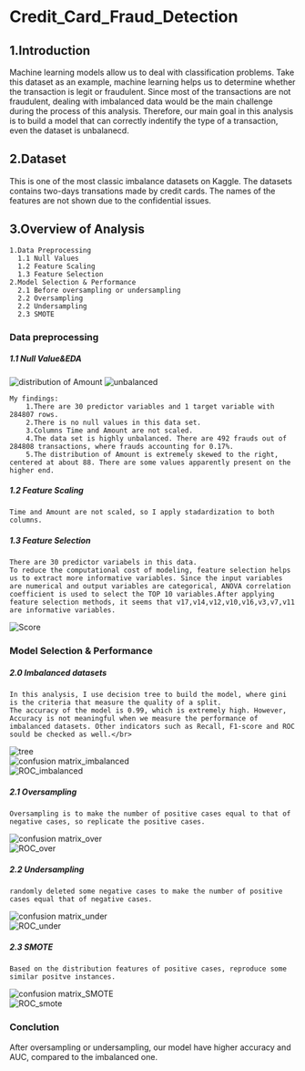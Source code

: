 # Credit_Card_Fraud_Detection
## 1.Introduction

Machine learning models allow us to deal with classification problems. Take this dataset as an example, machine learning helps us to determine whether the transaction is legit or fraudulent. Since most of the transactions are not fraudulent, dealing with imbalanced data would be the main challenge during the process of this analysis. Therefore, our main goal in this analysis is to build a model that can correctly indentify the type of a transaction, even the dataset is unbalanecd.

## 2.Dataset
This is one of the most classic imbalance datasets on Kaggle. The datasets contains two-days transations made by credit cards. The names of the features are not shown due to the confidential issues.

## 3.Overview of Analysis
```
1.Data Preprocessing
  1.1 Null Values
  1.2 Feature Scaling
  1.3 Feature Selection
2.Model Selection & Performance
  2.1 Before oversampling or undersampling
  2.2 Oversampling
  2.2 Undersampling
  2.3 SMOTE
```
### Data preprocessing

##### 1.1 Null Value&EDA
![distribution of Amount](https://user-images.githubusercontent.com/32606310/92606682-ca149300-f2e5-11ea-9af5-c617e810622f.png)
![unbalanced](https://user-images.githubusercontent.com/32606310/92606635-bec16780-f2e5-11ea-8a65-21ad52276e62.png)

```
My findings:
    1.There are 30 predictor variables and 1 target variable with 284807 rows.
    2.There is no null values in this data set.
    3.Columns Time and Amount are not scaled.
    4.The data set is highly unbalanced. There are 492 frauds out of 284808 transactions, where frauds accounting for 0.17%.
    5.The distribution of Amount is extremely skewed to the right, centered at about 88. There are some values apparently present on the higher end.
```
##### 1.2 Feature Scaling
```
Time and Amount are not scaled, so I apply stadardization to both columns.
```
##### 1.3 Feature Selection

```
There are 30 predictor variabels in this data. 
To reduce the computational cost of modeling, feature selection helps us to extract more informative variables. Since the input variables are numerical and output variables are categorical, ANOVA correlation coefficient is used to select the TOP 10 variables.After applying feature selection methods, it seems that v17,v14,v12,v10,v16,v3,v7,v11 are informative variables.
```
![Score](https://user-images.githubusercontent.com/32606310/92606616-b9641d00-f2e5-11ea-98e3-0c52504efe1b.png)

### Model Selection & Performance
##### 2.0 Imbalanced datasets
```
In this analysis, I use decision tree to build the model, where gini is the criteria that measure the quality of a split.
The accuracy of the model is 0.99, which is extremely high. However, Accuracy is not meaningful when we measure the performance of imbalanced datasets. Other indicators such as Recall, F1-score and ROC sould be checked as well.</br>
```
![tree](https://user-images.githubusercontent.com/32606310/92608011-6b501900-f2e7-11ea-957f-419d1432869a.PNG)</br>
![confusion matrix_imbalanced](https://user-images.githubusercontent.com/32606310/92607985-668b6500-f2e7-11ea-906c-d299321defbe.PNG)</br>
![ROC_imbalanced](https://user-images.githubusercontent.com/32606310/92607531-d5b48980-f2e6-11ea-8940-432e8f733c14.png)</br>

##### 2.1 Oversampling
```
Oversampling is to make the number of positive cases equal to that of negative cases, so replicate the positive cases.
```
![confusion matrix_over](https://user-images.githubusercontent.com/32606310/92607987-6723fb80-f2e7-11ea-99ec-d6c7a089fcf0.PNG)</br>
![ROC_over](https://user-images.githubusercontent.com/32606310/92607535-d5b48980-f2e6-11ea-8043-65fc26f35dfd.png)</br>
##### 2.2 Undersampling
```
randomly deleted some negative cases to make the number of positive cases equal that of negative cases.
```
![confusion matrix_under](https://user-images.githubusercontent.com/32606310/92608001-6a1eec00-f2e7-11ea-9532-3b23ca318f15.PNG)</br>
![ROC_under](https://user-images.githubusercontent.com/32606310/92607545-d816e380-f2e6-11ea-8d30-0eaa6c4caaa5.png)</br>
##### 2.3 SMOTE
```
Based on the distribution features of positive cases, reproduce some similar positve instances.
```
![confusion matrix_SMOTE](https://user-images.githubusercontent.com/32606310/92607995-68edbf00-f2e7-11ea-8982-52dce3f060e1.PNG)</br>
![ROC_smote](https://user-images.githubusercontent.com/32606310/92607537-d6e5b680-f2e6-11ea-882d-fa177447f1cc.png)</br>
### Conclution
After oversampling or undersampling, our model have higher accuracy and AUC, compared to the imbalanced one.
